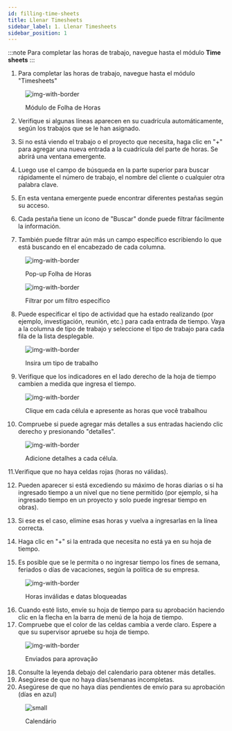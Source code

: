 ```yaml
---
id: filling-time-sheets
title: Llenar Timesheets
sidebar_label: 1. Llenar Timesheets
sidebar_position: 1
---
```


:::note
Para completar las horas de trabajo, navegue hasta el módulo **Time sheets**
:::

1. Para completar las horas de trabajo, navegue hasta el módulo "Timesheets"

<figure>

![img-with-border](/img/timesheets/1-navigate-to-timesheet-module.png)

<figcaption>Módulo de Folha de Horas</figcaption>
</figure>

2. Verifique si algunas líneas aparecen en su cuadrícula automáticamente, según los trabajos que se le han asignado.

3. Si no está viendo el trabajo o el proyecto que necesita, haga clic en "+" para agregar una nueva entrada a la cuadrícula del parte de horas. Se abrirá una ventana emergente.

4. Luego use el campo de búsqueda en la parte superior para buscar rápidamente el número de trabajo, el nombre del cliente o cualquier otra palabra clave.

5. En esta ventana emergente puede encontrar diferentes pestañas según su acceso.

6. Cada pestaña tiene un ícono de "Buscar" donde puede filtrar fácilmente la información.

7. También puede filtrar aún más un campo específico escribiendo lo que está buscando en el encabezado de cada columna.

<figure>

![img-with-border](/img/timesheets/2-adding-suggestions.png)

<figcaption>Pop-up Folha de Horas</figcaption>
</figure>

<figure>

![img-with-border](/img/timesheets/3-searching-suggestions.png)

<figcaption>Filtrar por um filtro específico</figcaption>
</figure>

8. Puede especificar el tipo de actividad que ha estado realizando (por ejemplo, investigación, reunión, etc.) para cada entrada de tiempo. Vaya a la columna de tipo de trabajo y seleccione el tipo de trabajo para cada fila de la lista desplegable.

<figure>

![img-with-border](/img/timesheets/4-selecting-work-type.png)

<figcaption>Insira um tipo de trabalho</figcaption>
</figure>

9. Verifique que los indicadores en el lado derecho de la hoja de tiempo cambien a medida que ingresa el tiempo.

<figure>

![img-with-border](/img/timesheets/5-update-calendar.png)

<figcaption>Clique em cada célula e apresente as horas que você trabalhou</figcaption>
</figure>

10. Compruebe si puede agregar más detalles a sus entradas haciendo clic derecho y presionando "detalles".

<figure>

![img-with-border](/img/timesheets/6-adding-details.png)

<figcaption>Adicione detalhes a cada célula.</figcaption>
</figure>

11.Verifique que no haya celdas rojas (horas no válidas).

12. Pueden aparecer si está excediendo su máximo de horas diarias o si ha ingresado tiempo a un nivel que no tiene permitido (por ejemplo, si ha ingresado tiempo en un proyecto y solo puede ingresar tiempo en obras).

13. Si ese es el caso, elimine esas horas y vuelva a ingresarlas en la línea correcta.

14. Haga clic en "+" si la entrada que necesita no está ya en su hoja de tiempo.

15. Es posible que se le permita o no ingresar tiempo los fines de semana, feriados o días de vacaciones, según la política de su empresa.

<figure>

![img-with-border](/img/timesheets/7-error-on-timesheets.png)

<figcaption>Horas inválidas e datas bloqueadas</figcaption>
</figure>

16. Cuando esté listo, envíe su hoja de tiempo para su aprobación haciendo clic en la flecha en la barra de menú de la hoja de tiempo.
17. Compruebe que el color de las celdas cambia a verde claro. Espere a que su supervisor apruebe su hoja de tiempo.

<figure>

![img-with-border](/img/timesheets/8-sending-for-approval.png)

<figcaption>Enviados para aprovação</figcaption>
</figure>

18. Consulte la leyenda debajo del calendario para obtener más detalles.
19. Asegúrese de que no haya días/semanas incompletas.
20. Asegúrese de que no haya días pendientes de envío para su aprobación (días en azul)

<figure>

![small](/img/timesheets/9-calendar-overview.png)

<figcaption>Calendário</figcaption>
</figure>
